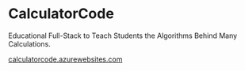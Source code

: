 # CalculatorCode
Educational Full-Stack to Teach Students the Algorithms Behind Many Calculations.

<a href="calculatorcode.azurewebsites.com"> calculatorcode.azurewebsites.com </a>
